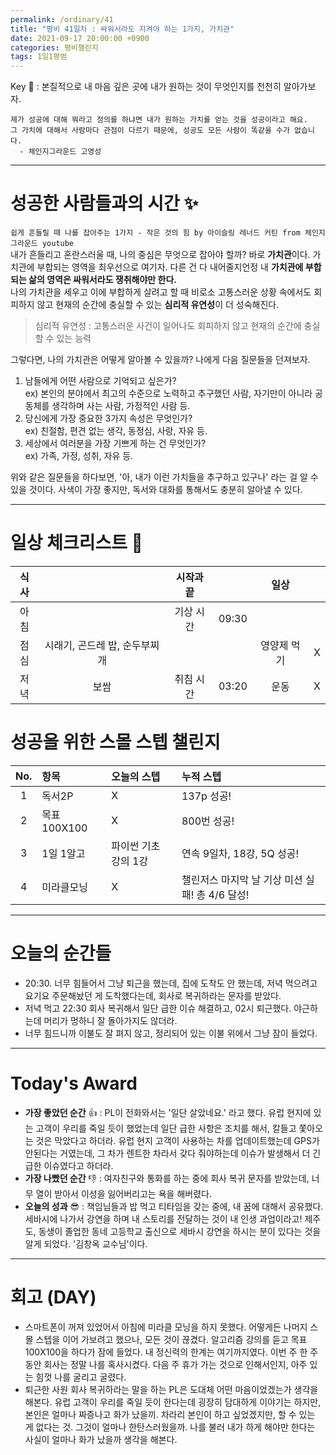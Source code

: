 ```yaml
---
permalink: /ordinary/41
title: "평비 41일차 : 싸워서라도 지켜야 하는 1가지, 가치관"
date: 2021-09-17 20:00:00 +0900
categories: 평비챌린지
tags: 1일1평범
---  
```

Key 🔑 : 본질적으로 내 마음 깊은 곳에 내가 원하는 것이 무엇인지를 천천히 알아가보자.
```
제가 성공에 대해 뭐라고 정의를 하냐면 내가 원하는 가치를 얻는 것을 성공이라고 해요.
그 가치에 대해서 사람마다 관점이 다르기 때문에, 성공도 모든 사람이 똑같을 수가 없습니다.
  - 체인지그라운드 고영성
```

---
# 성공한 사람들과의 시간 ✨
`쉽게 흔들릴 때 나를 잡아주는 1가지 - 작은 것의 힘 by 아이슬링 레너드 커틴 from 체인지그라운드 youtube`  
내가 흔들리고 혼란스러울 때, 나의 중심은 무엇으로 잡아야 할까? 바로 **가치관**이다. 가치관에 부합되는 영역을 최우선으로 여기자. 다른 건 다 내어줄지언정 내 **가치관에 부합되는 삶의 영역은 싸워서라도 쟁취해야만 한다.**  
나의 가치관을 세우고 이에 부합하게 살려고 할 때 비로소 고통스러운 상황 속에서도 회피하지 않고 현재의 순간에 충실할 수 있는 **심리적 유연성**이 더 성숙해진다. 
  > 심리적 유연성 : 고통스러운 사건이 일어나도 회피하지 않고 현재의 순간에 충실할 수 있는 능력

그렇다면, 나의 가치관은 어떻게 알아볼 수 있을까? 나에게 다음 질문들을 던져보자.
1. 남들에게 어떤 사람으로 기억되고 싶은가?  
  ex) 본인의 분야에서 최고의 수준으로 노력하고 추구했던 사람, 자기만이 아니라 공동체를 생각하며 사는 사람, 가정적인 사람 등.  
2. 당신에게 가장 중요한 3가지 속성은 무엇인가?  
  ex) 친절함, 편견 없는 생각, 동정심, 사랑, 자유 등.  
3. 세상에서 여러분을 가장 기쁘게 하는 건 무엇인가?  
  ex) 가족, 가정, 성취, 자유 등.  

위와 같은 질문들을 하다보면, '아, 내가 이런 가치들을 추구하고 있구나' 라는 걸 알 수 있을 것이다. 사색이 가장 좋지만, 독서와 대화를 통해서도 충분히 알아낼 수 있다.  

---
# 일상 체크리스트 📃

| 식사 |  | 시작과 끝 |  | 일상 |  |
|:----:|:----:|:----:|:----:|:----:|:----:|
| 아침 |  | 기상 시간 | 09:30 |  |  |
| 점심 | 시래기, 곤드레 밥, 순두부찌개 |  |  | 영양제 먹기 | X |
| 저녁 | 보쌈 | 취침 시간 | 03:20 | 운동 | X |

# 성공을 위한 스몰 스텝 챌린지

| No. | 항목 | 오늘의 스텝 | 누적 스텝 |
|:----:|:----|:----|:----|
| 1 | 독서2P | X | 137p 성공! |
| 2 | 목표 100X100 | X | 800번 성공! |
| 3 | 1일 1알고 | 파이썬 기초 강의 1강 | 연속 9일차, 18강, 5Q 성공! |
| 4 | 미라클모닝 | X | 챌린저스 마지막 날 기상 미션 실패! 총 4/6 달성! |

---
# 오늘의 순간들
- 20:30. 너무 힘들어서 그냥 퇴근을 했는데, 집에 도착도 안 했는데, 저녁 먹으려고 요기요 주문해놨던 게 도착했다는데, 회사로 복귀하라는 문자를 받았다.  
- 저녁 먹고 22:30 회사 복귀해서 일단 급한 이슈 해결하고, 02시 퇴근했다. 야근하는데 머리가 멍하니 잘 돌아가지도 않더라.  
- 너무 힘드니까 이불도 잘 펴지 않고, 정리되어 있는 이불 위에서 그냥 잠이 들었다.

---
# Today's Award
- **가장 좋았던 순간** 👍 : PL이 전화와서는 '일단 살았네요.' 라고 했다. 유럽 현지에 있는 고객이 우리를 죽일 듯이 했었는데 일단 급한 사항은 조치를 해서, 칼들고 쫓아오는 것은 막았다고 하더라. 유럽 현지 고객이 사용하는 차를 업데이트했는데 GPS가 안된다는 거였는데, 그 차가 렌트한 차라서 갖다 줘야하는데 이슈가 발생해서 더 긴급한 이슈였다고 하더라.
- **가장 나빴던 순간** 👎 : 여자친구와 통화를 하는 중에 회사 복귀 문자를 받았는데, 너무 열이 받아서 이성을 잃어버리고는 욕을 해버렸다.
- **오늘의 성과** 😎 : 책임님들과 밥 먹고 티타임을 갖는 중에, 내 꿈에 대해서 공유했다. 세바시에 나가서 강연을 하며 내 스토리를 전달하는 것이 내 인생 과업이라고! 제주도, 동생이 졸업한 동네 고등학교 출신으로 세바시 강연을 하시는 분이 있다는 것을 알게 되었다. '김창옥 교수님'이다.

---
# 회고 (DAY)
- 스마트폰이 꺼져 있었어서 아침에 미라클 모닝을 하지 못했다. 어떻게든 나머지 스몰 스텝을 이어 가보려고 했으나, 모든 것이 끊겼다. 알고리즘 강의를 듣고 목표 100X100을 하다가 잠에 들었다. 내 정신력의 한계는 여기까지였다. 이번 주 한 주동안 회사는 정말 나를 혹사시켰다. 다음 주 휴가 가는 것으로 인해서인지, 아주 있는 힘껏 나를 굴리고 굴렸다.  
- 퇴근한 사원 회사 복귀하라는 말을 하는 PL은 도대체 어떤 마음이었겠는가 생각을 해본다. 유럽 고객이 우리를 죽일 듯이 한다는데 굉장히 담대하게 이야기는 하지만, 본인은 얼마나 짜증나고 화가 났을끼. 차라리 본인이 하고 싶었겠지만, 할 수 있는 게 없다는 것. 그것이 얼마나 한탄스러웠을까. 나를 불러 내가 하게 해야만 한다는 사실이 얼마나 화가 났을까 생각을 해본다.